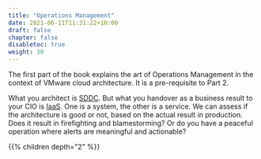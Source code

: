 ```yaml
---
title: "Operations Management"
date: 2021-06-11T11:31:22+10:00
draft: false
chapter: false
disabletoc: true
weight: 30
---
```


The first part of the book explains the art of Operations Management in the context of VMware cloud architecture. It is a pre-requisite to Part 2.

What you architect is [SDDC](https://en.wikipedia.org/wiki/Software-defined_data_center). But what you handover as a business result to your CIO is [IaaS](https://en.wikipedia.org/wiki/Infrastructure_as_a_service). One is a system, the other is a service. We can assess if the architecture is good or not, based on the actual result in production. Does it result in firefighting and blamestorming? Or do you have a peaceful operation where alerts are meaningful and actionable?

{{% children depth="2" %}}